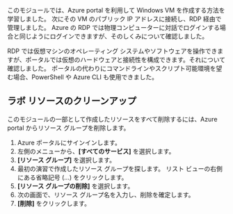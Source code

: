 このモジュールでは、Azure portal を利用して Windows VM を作成する方法を学習しました。 次にその VM のパブリック IP アドレスに接続し、RDP 経由で管理しました。 Azure の RDP では物理コンピューターに対話でログインする場合と同じようにログインできますが、そのしくみについて確認しました。

RDP では仮想マシンのオペレーティング システムやソフトウェアを操作できますが、ポータルでは仮想のハードウェアと接続性を構成できます。それについて確認しました。 ポータルの代わりにコマンドラインやスクリプト可能環境を望む場合、PowerShell や Azure CLI も使用できました。

## <a name="clean-up-lab-resources"></a>ラボ リソースのクリーンアップ

このモジュールの一部として作成したリソースをすべて削除するには、Azure portal からリソース グループを削除します。

1. Azure ポータルにサインインします。
1. 左側のメニューから、**[すべてのサービス]** を選択します。
1. **[リソース グループ]** を選択します。
1. 最初の演習で作成したリソース グループを探します。 リスト ビューの右側にある省略記号 (...) をクリックします。
1. **[リソース グループの削除]** を選択します。
1. 次の画面で、リソース グループ名を入力し、削除を確定します。
1. **[削除]** をクリックします。
